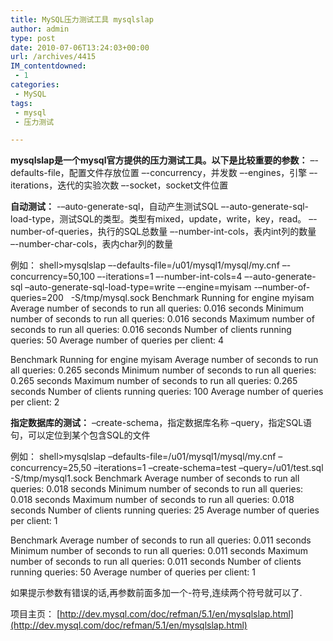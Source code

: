 ```yaml
---
title: MySQL压力测试工具 mysqlslap
author: admin
type: post
date: 2010-07-06T13:24:03+00:00
url: /archives/4415
IM_contentdowned:
 - 1
categories:
 - MySQL
tags:
 - mysql
 - 压力测试

---
```

**mysqlslap是一个mysql官方提供的压力测试工具。以下是比较重要的参数：**
–-defaults-file，配置文件存放位置
–-concurrency，并发数
–-engines，引擎
–-iterations，迭代的实验次数
–-socket，socket文件位置

**自动测试：**
-–auto-generate-sql，自动产生测试SQL
–-auto-generate-sql-load-type，测试SQL的类型。类型有mixed，update，write，key，read。
–-number-of-queries，执行的SQL总数量
–-number-int-cols，表内int列的数量
–-number-char-cols，表内char列的数量

例如：
shell>mysqlslap –-defaults-file=/u01/mysql1/mysql/my.cnf –-concurrency=50,100 –-iterations=1 –-number-int-cols=4 –-auto-generate-sql –auto-generate-sql-load-type=write –-engine=myisam -–number-of-queries=200   -S/tmp/mysql.sock
Benchmark
Running for engine myisam
Average number of seconds to run all queries: 0.016 seconds
Minimum number of seconds to run all queries: 0.016 seconds
Maximum number of seconds to run all queries: 0.016 seconds
Number of clients running queries: 50
Average number of queries per client: 4

Benchmark
Running for engine myisam
Average number of seconds to run all queries: 0.265 seconds
Minimum number of seconds to run all queries: 0.265 seconds
Maximum number of seconds to run all queries: 0.265 seconds
Number of clients running queries: 100
Average number of queries per client: 2

**指定数据库的测试：**
–create-schema，指定数据库名称
–query，指定SQL语句，可以定位到某个包含SQL的文件

例如：
shell>mysqlslap –defaults-file=/u01/mysql1/mysql/my.cnf –concurrency=25,50 –iterations=1 –create-schema=test –query=/u01/test.sql -S/tmp/mysql1.sock
Benchmark
Average number of seconds to run all queries: 0.018 seconds
Minimum number of seconds to run all queries: 0.018 seconds
Maximum number of seconds to run all queries: 0.018 seconds
Number of clients running queries: 25
Average number of queries per client: 1

Benchmark
Average number of seconds to run all queries: 0.011 seconds
Minimum number of seconds to run all queries: 0.011 seconds
Maximum number of seconds to run all queries: 0.011 seconds
Number of clients running queries: 50
Average number of queries per client: 1

如果提示参数有错误的话,再参数前面多加一个-符号,连续两个符号就可以了.

项目主页： [http://dev.mysql.com/doc/refman/5.1/en/mysqlslap.html](http://dev.mysql.com/doc/refman/5.1/en/mysqlslap.html)